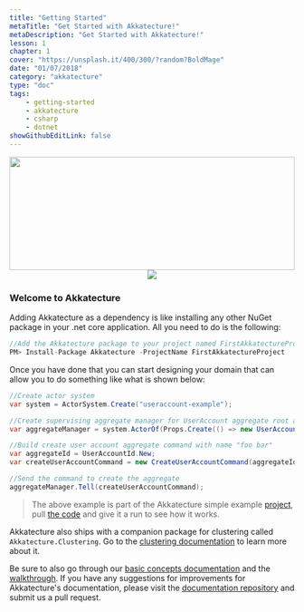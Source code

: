 ```yaml
---
title: "Getting Started"
metaTitle: "Get Started with Akkatecture!"
metaDescription: "Get Started with Akkatecture!"
lesson: 1
chapter: 1
cover: "https://unsplash.it/400/300/?random?BoldMage"
date: "01/07/2018"
category: "akkatecture"
type: "doc"
tags:
    - getting-started
    - akkatecture
    - csharp
    - dotnet
showGithubEditLink: false
---
```


<img src="/logos/main-branding.svg?sanitize=true" width="100%" height="200" />
<div align="center">
  <img src="https://img.shields.io/nuget/v/Akkatecture.svg?style=flat" />
</div>


### Welcome to Akkatecture

Adding Akkatecture as a dependency is like installing any other NuGet package in your .net core application. All you need to do is the following:

```csharp
//Add the Akkatecture package to your project named FirstAkkatectureProject.
PM> Install-Package Akkatecture -ProjectName FirstAkkatectureProject
```
Once you have done that you can start designing your domain that can allow you to do something like what is shown below:

```csharp
//Create actor system
var system = ActorSystem.Create("useraccount-example");

//Create supervising aggregate manager for UserAccount aggregate root actors
var aggregateManager = system.ActorOf(Props.Create(() => new UserAccountAggregateManager()));

//Build create user account aggregate command with name "foo bar"
var aggregateId = UserAccountId.New;
var createUserAccountCommand = new CreateUserAccountCommand(aggregateId, "foo bar");

//Send the command to create the aggregate
aggregateManager.Tell(createUserAccountCommand);
```
> The above example is part of the Akkatecture simple example [project](https://github.com/AfterLutz/Akkatecture/tree/master/examples/simple), pull [the
code](https://github.com/AfterLutz/Akkatecture/blob/master/examples/simple/Akkatecture.Examples.Application/Program.cs#L36) and give it a run to see how it works.

Akkatecture also ships with a companion package for clustering called `Akkatecture.Clustering`. Go to the [clustering documentation](/docs/clustering) to learn more about it.

Be sure to also go through our [basic concepts documentation](/docs/primitives) and the [walkthrough](/docs/walkthrough-introduction). If you have any suggestions for improvements for Akkatecture's documentation, please visit the [documentation repository](https://github.com/Akkatecture/Documentation) and submit us a pull request.

